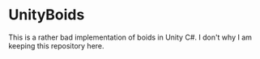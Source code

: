 # UnityBoids
This is a rather bad implementation of boids in Unity C#. I don't why I am keeping this repository here.
